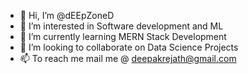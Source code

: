 - 👋 Hi, I’m @dEEpZoneD
- 👀 I’m interested in Software development and ML
- 🌱 I’m currently learning MERN Stack Development
- 💞️ I’m looking to collaborate on Data Science Projects
- 📫 To reach me mail me @ deepakrejath@gmail.com

<!---
dEEpZoneD/dEEpZoneD is a ✨ special ✨ repository because its `README.md` (this file) appears on your GitHub profile.
You can click the Preview link to take a look at your changes.
--->
